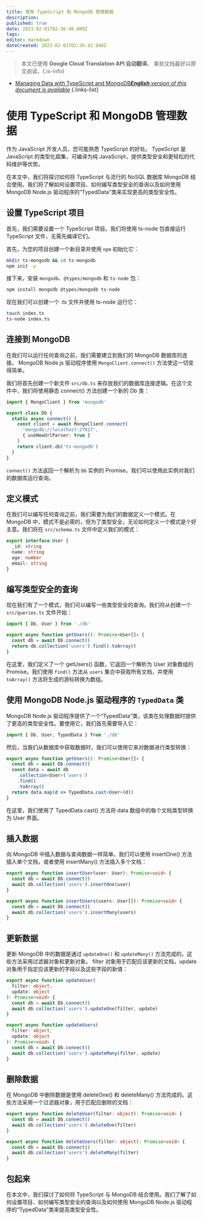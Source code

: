```yaml
---
title: 使用 TypeScript 和 MongoDB 管理数据
description: 
published: true
date: 2023-02-01T02:36:46.809Z
tags: 
editor: markdown
dateCreated: 2023-02-01T02:36:42.948Z
---
```


> 本文已使用 **Google Cloud Translation API 自动翻译**。
某些文档最好以原文阅读。{.is-info}

- [Managing Data with TypeScript and MongoDB***English** version of this document is available*](/en/Knowledge-base/TypeScript/managing-data-with-typescript-and-mongodb)
{.links-list}


# 使用 TypeScript 和 MongoDB 管理数据

作为 JavaScript 开发人员，您可能熟悉 TypeScript 的好处。 TypeScript 是 JavaScript 的类型化超集，可编译为纯 JavaScript，提供类型安全和更轻松的代码维护等优势。

在本文中，我们将探讨如何将 TypeScript 与流行的 NoSQL 数据库 MongoDB 结合使用。我们将了解如何设置项目、如何编写类型安全的查询以及如何使用 MongoDB Node.js 驱动程序的“TypedData”类来实现更高的类型安全性。

## 设置 TypeScript 项目

首先，我们需要设置一个 TypeScript 项目。我们将使用 ts-node 包直接运行 TypeScript 文件，无需先编译它们。

首先，为您的项目创建一个新目录并使用 `npm` 初始化它：

```bash
mkdir ts-mongodb && cd ts-mongodb
npm init -y
```

接下来，安装 `mongodb`、`@types/mongodb` 和 `ts-node` 包：

```bash
npm install mongodb @types/mongodb ts-node
```

现在我们可以创建一个 .ts 文件并使用 ts-node 运行它：

```bash
touch index.ts
ts-node index.ts
```

## 连接到 MongoDB

在我们可以运行任何查询之前，我们需要建立到我们的 MongoDB 数据库的连接。 MongoDB Node.js 驱动程序使用 `MongoClient.connect()` 方法使这一切变得简单。

我们将首先创建一个新文件 `src/db.ts` 来存放我们的数据库连接逻辑。在这个文件中，我们将使用静态 connect() 方法创建一个新的 Db 类：

```typescript
import { MongoClient } from 'mongodb'

export class Db {
  static async connect() {
    const client = await MongoClient.connect(
      'mongodb://localhost:27017',
      { useNewUrlParser: true }
    )
    return client.db('ts-mongodb')
  }
}
```

`connect()` 方法返回一个解析为 `Db` 实例的 Promise。我们可以使用此实例对我们的数据库运行查询。

## 定义模式

在我们可以编写任何查询之前，我们需要为我们的数据定义一个模式。在 MongoDB 中，模式不是必需的，但为了类型安全，无论如何定义一个模式是个好主意。我们将在 `src/schema.ts` 文件中定义我们的模式：

```typescript
export interface User {
  _id: string
  name: string
  age: number
  email: string
}
```

## 编写类型安全的查询

现在我们有了一个模式，我们可以编写一些类型安全的查询。我们将从创建一个 `src/queries.ts` 文件开始：

```typescript
import { Db, User } from './db'

export async function getUsers(): Promise<User[]> {
  const db = await Db.connect()
  return db.collection('users').find().toArray()
}
```

在这里，我们定义了一个 getUsers() 函数，它返回一个解析为 User 对象数组的 Promise。我们使用 `find()` 方法从 `users` 集合中获取所有文档，并使用 `toArray()` 方法将生成的游标转换为数组。

## 使用 MongoDB Node.js 驱动程序的 `TypedData` 类

MongoDB Node.js 驱动程序提供了一个“TypedData”类，该类在处理数据时提供了更高的类型安全性。要使用它，我们首先需要导入它：

```typescript
import { Db, User, TypedData } from './db'
```

然后，当我们从数据库中获取数据时，我们可以使用它来对数据进行类型转换：

```typescript
export async function getUsers(): Promise<User[]> {
  const db = await Db.connect()
  const data = await db
    .collection<User>('users')
    .find()
    .toArray()
  return data.map(d => TypedData.cast<User>(d))
}
```

在这里，我们使用了 TypedData.cast() 方法将 data 数组中的每个文档类型转换为 User 界面。

## 插入数据

向 MongoDB 中插入数据与查询数据一样简单。我们可以使用 insertOne() 方法插入单个文档，或者使用 insertMany() 方法插入多个文档：

```typescript
export async function insertUser(user: User): Promise<void> {
  const db = await Db.connect()
  await db.collection('users').insertOne(user)
}

export async function insertUsers(users: User[]): Promise<void> {
  const db = await Db.connect()
  await db.collection('users').insertMany(users)
}
```

## 更新数据

更新 MongoDB 中的数据是通过 `updateOne()` 和 `updateMany()` 方法完成的。这些方法采用过滤器对象和更新对象。 filter 对象用于匹配应该更新的文档，update 对象用于指定应该更新的字段以及这些字段的新值：

```typescript
export async function updateUser(
  filter: object,
  update: object
): Promise<void> {
  const db = await Db.connect()
  await db.collection('users').updateOne(filter, update)
}

export async function updateUsers(
  filter: object,
  update: object
): Promise<void> {
  const db = await Db.connect()
  await db.collection('users').updateMany(filter, update)
}
```

## 删除数据

在 MongoDB 中删除数据是使用 deleteOne() 和 deleteMany() 方法完成的。这些方法采用一个过滤器对象，用于匹配应删除的文档：

```typescript
export async function deleteUser(filter: object): Promise<void> {
  const db = await Db.connect()
  await db.collection('users').deleteOne(filter)
}

export async function deleteUsers(filter: object): Promise<void> {
  const db = await Db.connect()
  await db.collection('users').deleteMany(filter)
}
```

## 包起来

在本文中，我们探讨了如何将 TypeScript 与 MongoDB 结合使用。我们了解了如何设置项目、如何编写类型安全的查询以及如何使用 MongoDB Node.js 驱动程序的“TypedData”类来提高类型安全性。